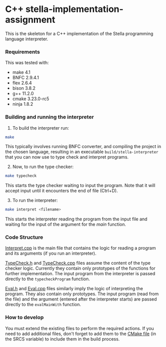 # C++ stella-implementation-assignment

This is the skeleton for a C++ implementation of the Stella programming language interpreter.

### Requirements

This was tested with:

* make 4.1
* BNFC 2.9.4.1
* flex 2.6.4
* bison 3.8.2
* g++ 11.2.0
* cmake 3.23.0-rc5
* ninja 1.8.2

### Building and running the interpreter

1. To build the interpreter run:

```sh
make
```

This typically involves running BNFC converter, and compiling the project in the chosen language,
resulting in an executable `build/stella-interpreter` that you can now use to type check and interpret programs.

2. Now, to run the type checker:

```sh
make typecheck
```

This starts the type checker waiting to input the program. Note that it will accept input until it encounters the end of file (Ctrl+D).

3. To run the interpreter:

```sh
make interpret <filename>
```

This starts the interpreter reading the program from the input file and waiting for the input of the argument for the _main_ function.

### Code Structure

[Interpret.cpp](Interpret.cpp) is the main file that contains the logic for reading a program and its arguments (if you run an interpreter).

[TypeCheck.h](TypeCheck.h) and [TypeCheck.cpp](TypeCheck.cpp) files assume the content of the type checker logic. Currently they contain only prototypes of the functions for further implementation.
The input program from the interpreter is passed directly to the `typecheckProgram` function.

[Eval.h](Eval.cpp) and [Eval.cpp](Eval.cpp) files similarly imply the logic of interpreting the program. They also contain only prototypes. The input program (read from the file) and the argument (entered after the interpreter starts) are passed directly to the `evalMainWith` function.

### How to develop

You must extend the existing files to perform the required actions.
If you need to add additional files, don't forget to add them to the [CMake file](CMakeLists.txt) (in the SRCS variable) to include them in the build process. 
